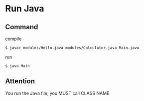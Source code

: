 # Run Java

## Command

compile

```
$ javac modules/Hello.java modules/Calculator.java Main.java
```

run

```
$ java Main
```

## Attention

You run the Java file, you MUST call CLASS NAME.
